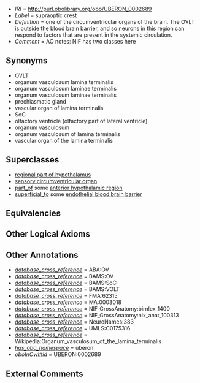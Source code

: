  * *IRI* = http://purl.obolibrary.org/obo/UBERON_0002689
 * *Label* = supraoptic crest
 * *Definition* = one of the circumventricular organs of the brain. The OVLT is outside the blood brain barrier, and so neurons in this region can respond to factors that are present in the systemic circulation.
 * *Comment* = AO notes: NIF has two classes here

## Synonyms

 * OVLT
 * organum vasculosum lamina terminalis
 * organum vasculosum laminae terminalis
 * organum vasculosum laminae terminalis
 * prechiasmatic gland
 * vascular organ of lamina terminalis
 * SoC
 * olfactory ventricle (olfactory part of lateral ventricle)
 * organum vasculosum
 * organum vasculosum of lamina terminalis
 * vascular organ of the lamina terminalis

## Superclasses

 * [regional part of hypothalamus](../../UBERON/48/UBERON_0003048.md)
 * [sensory circumventricular organ](../../UBERON/35/UBERON_0010135.md)
 * [part_of](../../BFO/50/BFO_0000050.md) some [anterior hypothalamic region](../../UBERON/50/UBERON_0002550.md)
 * [superficial_to](../../BSPO/08/BSPO_0000108.md) some [endothelial blood brain barrier](../../UBERON/01/UBERON_0000201.md)

## Equivalencies


## Other Logical Axioms


## Other Annotations

 * *[database_cross_reference](../../ef/oboInOwl#hasDbXref.md)* = ABA:OV
 * *[database_cross_reference](../../ef/oboInOwl#hasDbXref.md)* = BAMS:OV
 * *[database_cross_reference](../../ef/oboInOwl#hasDbXref.md)* = BAMS:SoC
 * *[database_cross_reference](../../ef/oboInOwl#hasDbXref.md)* = BAMS:VOLT
 * *[database_cross_reference](../../ef/oboInOwl#hasDbXref.md)* = FMA:62315
 * *[database_cross_reference](../../ef/oboInOwl#hasDbXref.md)* = MA:0003018
 * *[database_cross_reference](../../ef/oboInOwl#hasDbXref.md)* = NIF_GrossAnatomy:birnlex_1400
 * *[database_cross_reference](../../ef/oboInOwl#hasDbXref.md)* = NIF_GrossAnatomy:nlx_anat_100313
 * *[database_cross_reference](../../ef/oboInOwl#hasDbXref.md)* = NeuroNames:383
 * *[database_cross_reference](../../ef/oboInOwl#hasDbXref.md)* = UMLS:C0175316
 * *[database_cross_reference](../../ef/oboInOwl#hasDbXref.md)* = Wikipedia:Organum_vasculosum_of_the_lamina_terminalis
 * *[has_obo_namespace](../../ce/oboInOwl#hasOBONamespace.md)* = uberon
 * *[oboInOwl#id](../../id/oboInOwl#id.md)* = UBERON:0002689

## External Comments

